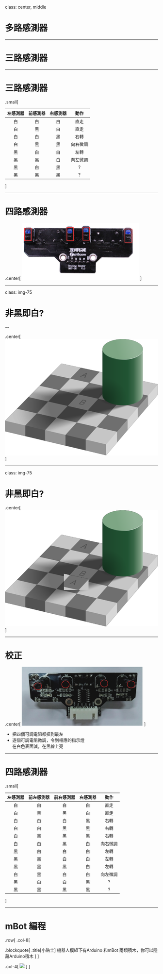 [//]: # "slide Markdown for remark"

class: center, middle

# 多路感測器

---

# 三路感測器
 

---

# 三路感測器 

.small[

| 左感測器 | 前感測器 | 右感測器 |   動作   |
| :------: | :------: | :------: | :------: |
|    白    |    白    |    白    |   直走   |
|    白    |    黑    |    白    |   直走   |
|    白    |    白    |    黑    |   右轉   |
|    白    |    黑    |    黑    | 向右微調 |
|    黑    |    白    |    白    |   左轉   |
|    黑    |    黑    |    白    | 向左微調 |
|    黑    |    白    |    黑    |    ?     |
|    黑    |    黑    |    黑    |    ?     |

]

---

# 四路感測器

.center[
![](./images/tracking/tracker_4way.png)
]

---

class: img-75

# 非黑即白?

--

.center[
![](./images/tracking/Checker_shadow_illusion.png)
]

---

class: img-75

# 非黑即白?

.center[
![](./images/tracking/Checker_shadow_illusion_proof.png)
]

---

# 校正

.center[
![](./images/tracking/tracker_4way_top.png)
]

- 把四個可調電阻都扭到最左
- 逐個可調電阻微調，令到相應的指示燈  
  在白色表面滅，在黑線上亮

---

# 四路感測器

.small[

| 左感測器 | 前左感測器 | 前右感測器 | 右感測器 |   動作   |
| :------: | :--------: | :--------: | :------: | :------: |
|    白    |     白     |     白     |    白    |   直走   |
|    白    |     黑     |     黑     |    白    |   直走   |
|    白    |     白     |     白     |    黑    |   右轉   |
|    白    |     白     |     黑     |    黑    |   右轉   |
|    白    |     黑     |     黑     |    黑    |   右轉   |
|    白    |     白     |     黑     |    白    | 向右微調 |
|    黑    |     白     |     白     |    白    |   左轉   |
|    黑    |     黑     |     白     |    白    |   左轉   |
|    黑    |     黑     |     黑     |    白    |   左轉   |
|    白    |     黑     |     白     |    白    | 向左微調 |
|    黑    |     白     |     白     |    黑    |    ?     |
|    黑    |     黑     |     黑     |    黑    |    ?     |

]

---

# mBot 編程

.row[
.col-8[

.blockquote[
.title[小貼士]
機器人模組下有Arduino 和mBot 兩類積木，你可以隱藏Arduino積木
]
]

.col-4[
![](./images/tracking/basic/mblock_hide.jpg)
]
]
